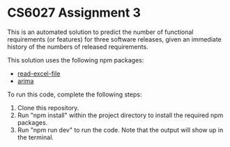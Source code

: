 # CS6027 Assignment 3
This is an automated solution to predict the number of functional requirements (or features) for three software releases, given an immediate history of the numbers of released requirements.

This solution uses the following npm packages:
- <a href="https://www.npmjs.com/package/read-excel-file">read-excel-file</a>
- <a href="https://www.npmjs.com/package/arima">arima</a>

To run this code, complete the following steps:
1. Clone this repository.
2. Run "npm install" within the project directory to install the required npm packages.
3. Run "npm run dev" to run the code. Note that the output will show up in the terminal.
